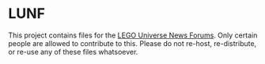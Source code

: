 LUNF
====

This project contains files for the [LEGO Universe News Forums](http://legouniversenews.forummotion.com). Only certain people are allowed to contribute to this.
Please do not re-host, re-distribute, or re-use any of these files whatsoever.